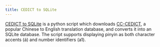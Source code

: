 ```yaml
---
title: CEDICT to SQLite
---
```


[CEDICT to SQLite](https://github.com/potato-diet/cedict_to_sqlite) is a python script which downloads [CC-CEDICT](https://www.mdbg.net/chinese/dictionary?page=cedict), a popular Chinese to English translation database, and converts it into an SQLite database. The script supports displaying pinyin as both character accents (á) and number identifiers (a1).
